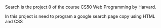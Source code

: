 Search is the project 0 of the course CS50 Web Programming by Harvard.

In this project is need to program a google search page copy using HTML and CSS